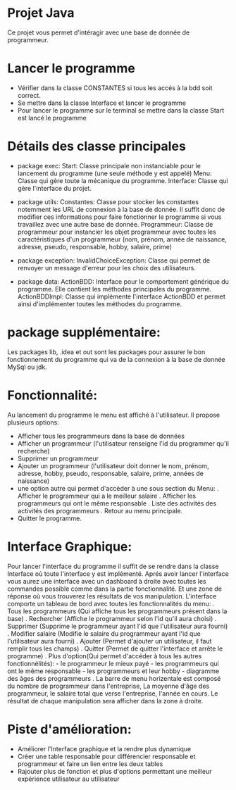 # Projet Java
Ce projet vous permet d'intéragir avec une base de donnée de programmeur.

# Lancer le programme
- Vérifier dans la classe CONSTANTES si tous les accés à la bdd soit correct. 
- Se mettre dans la classe Interface et lancer le programme
- Pour lancer le programme sur le terminal se mettre dans la classe Start est lancé le programme 

# Détails des classe principales
- package exec:
Start: Classe principale non instanciable pour le lancement du programme (une seule méthode y est appelé)
Menu: Classe qui gère toute la mécanique du programme. 
Interface: Classe qui gère l'interface du projet.

- package utils: 
Constantes: Classe pour stocker les constantes notemment les URL de connexion à la base de donnée. Il suffit donc de modifier ces informations pour faire fonctionner le programme si vous travaillez avec une autre base de donnée.
Programmeur: Classe de programmeur pour instancier les objet programmeur avec toutes les caractéristiques d'un programmeur (nom, prénom, année de naissance, adresse, pseudo, responsable, hobby, salaire, prime)

- package exception:
InvalidChoiceException: Classe qui permet de renvoyer un message d'erreur pour les choix des utilisateurs.

- package data:
ActionBDD: Interface pour le comportement générique du programme. Elle contient les méthodes principales du programme.
ActionBDDImpl: Classe qui implémente l'interface ActionBDD et permet ainsi d'implémenter toutes les méthodes du programme.

# package supplémentaire:
Les packages lib, .idea et out sont les packages pour assurer le bon fonctionnement du programme qui va de la connexion à la base de donnée MySql ou jdk.

# Fonctionnalité:
Au lancement du programme le menu est affiché à l'utilisateur. 
Il propose plusieurs options:
- Afficher tous les programmeurs dans la base de données
- Afficher un programmeur (l'utilisateur renseigne l'id du programmer qu'il recherche)
- Supprimer un programmeur
- Ajouter un programmeur (l'utilisateur doit donner le nom, prénom, adresse, hobby, pseudo, responsable, salaire, prime, années de naissance)
- une option autre qui permet d'accéder à une sous section du Menu:
    . Afficher le programmeur qui a le meilleur salaire
    . Afficher les programmeurs qui ont le même responsable 
    . Liste des activités des activités des programmeurs
    . Retour au menu principale.
- Quitter le programme.

# Interface Graphique:
Pour lancer l'interface du programme il suffit de se rendre dans la classe Interface où toute l'interface y est implémenté.
Aprés avoir lancer l'interface vous aurez une interface avec un dashboard à droite avec toutes les commandes possible comme dans la partie fonctionnalité. Et une zone de réponse où vous trouverez les résultats de vos manipulation.
L'interface comporte un tableau de bord avec toutes les fonctionnalités du menu:
    . Tous les programmeurs (Qui affiche tous les programmeurs présent dans la base)
    . Rechercher (Affiche le programmeur selon l'id qu'il aura choisi)
    . Supprimer (Supprime le programmeur ayant l'id que l'utilisateur aura fourni)
    . Modifier salaire (Modifie le salaire du programmeur ayant l'id que l'utilisateur aura fourni)
    . Ajouter (Permet d'ajouter un utilisateur, il faut remplir tous les champs)
    . Quitter (Permet de quitter l'interface et arrête le programme)
    . Plus d'option(Qui permet d'accéder à tous les autres fonctionnélités):
        - le programmeur le mieux payé
        - les programmeurs qui ont le même responsable
        - les programmeurs et leur hobby
        - diagramme des âges des programmeurs
    . La barre de menu horizentale est composé du nombre de programmeur dans l'entreprise, La moyenne d'âge des programmeur, le salaire total que verse l'entreprise, l'année en cours.
 Le résultat de chaque manipulation sera afficher dans la zone à droite. 

 # Piste d'amélioration:
 - Améliorer l'Interface graphique et la rendre plus dynamique
 - Créer une table responsable pour différencier responsable et programmeur et faire un lien entre les deux tables
 - Rajouter plus de fonction et plus d'options permettant une meilleur expérience utilisateur au utilisateur
 